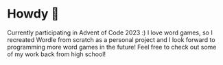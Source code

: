 # Howdy 👋

Currently participating in Advent of Code 2023 :)
I love word games, so I recreated Wordle from scratch as a personal project and I look forward to programming more word games in the future!
Feel free to check out some of my work back from high school!


<!--
**jackdevillier/jackdevillier** is a ✨ _special_ ✨ repository because its `README.md` (this file) appears on your GitHub profile.

Here are some ideas to get you started:

- 🔭 I’m currently working on ...
- 🌱 I’m currently learning ...
- 👯 I’m looking to collaborate on ...
- 🤔 I’m looking for help with ...
- 💬 Ask me about ...
- 📫 How to reach me: ...
- 😄 Pronouns: ...
- ⚡ Fun fact: ...
-->
